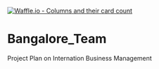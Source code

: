 [![Waffle.io - Columns and their card count](https://badge.waffle.io/prasanna12345/Bangalore_Team.png?columns=all)](https://waffle.io/prasanna12345/Bangalore_Team?utm_source=badge)
# Bangalore_Team
Project Plan on Internation Business Management
